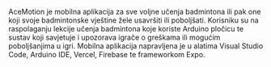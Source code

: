 AceMotion je mobilna aplikacija za sve voljne učenja badmintona ili pak one koji svoje badmintonske vještine žele usavršiti ili poboljšati. 
Korisniku su na raspolaganju lekcije učenja badmintona koje koriste Arduino pločicu te sustav koji savjetuje i upozorava igrače o greškama ili mogućim poboljšanjima u igri. 
Mobilna aplikacija napravljena je u alatima Visual Studio Code, Arduino IDE, Vercel, Firebase te frameworkom Expo.
